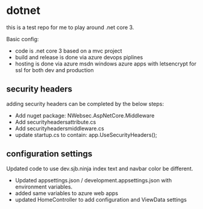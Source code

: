 # dotnet

this is a test repo for me to play around .net core 3. 

Basic config: 

- code is .net core 3 based on a mvc project 
- build and release is done via azure devops piplines 
- hosting is done via azure msdn windows azure apps with letsencrypt for ssl for both dev and production

## security headers

adding security headers can be completed by the below steps:

- Add nuget package: NWebsec.AspNetCore.Middleware
- Add securityheadersattribute.cs
- Add securityheadersmiddleware.cs
- update startup.cs to contain: app.UseSecurityHeaders();

## configuration settings

Updated code to use dev.sjb.ninja index text and navbar color be different.

- Updated appsettings.json / development.appsettings.json with environment variables.
- added same variables to azure web apps
- updated HomeController to add configuration and ViewData settings

